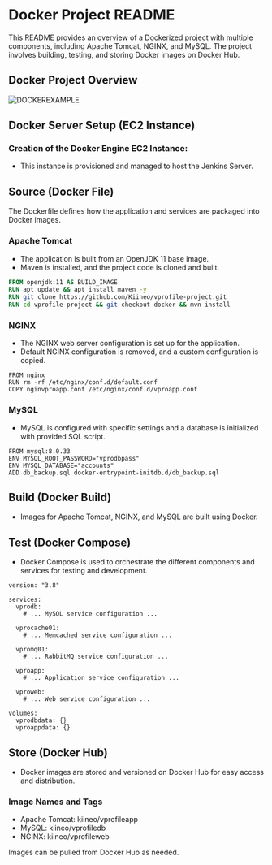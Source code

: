 # Docker Project README

This README provides an overview of a Dockerized project with multiple components, including Apache Tomcat, NGINX, and MySQL. The project involves building, testing, and storing Docker images on Docker Hub.

## Docker Project Overview

![DOCKEREXAMPLE](https://github.com/Kiineo/vprofile-project/assets/103956412/6400ad58-67bb-4df3-ae3b-21f8c69745d5)

## Docker Server Setup (EC2 Instance)

### Creation of the Docker Engine EC2 Instance:
- This instance is provisioned and managed to host the Jenkins Server.


## Source (Docker File)

The Dockerfile defines how the application and services are packaged into Docker images.

### Apache Tomcat

- The application is built from an OpenJDK 11 base image.
- Maven is installed, and the project code is cloned and built.

```dockerfile
FROM openjdk:11 AS BUILD_IMAGE
RUN apt update && apt install maven -y
RUN git clone https://github.com/Kiineo/vprofile-project.git
RUN cd vprofile-project && git checkout docker && mvn install
```
### NGINX

- The NGINX web server configuration is set up for the application.
- Default NGINX configuration is removed, and a custom configuration is copied.

```
FROM nginx
RUN rm -rf /etc/nginx/conf.d/default.conf
COPY nginvproapp.conf /etc/nginx/conf.d/vproapp.conf
```
### MySQL
- MySQL is configured with specific settings and a database is initialized with provided SQL script.

```
FROM mysql:8.0.33
ENV MYSQL_ROOT_PASSWORD="vprodbpass"
ENV MYSQL_DATABASE="accounts"
ADD db_backup.sql docker-entrypoint-initdb.d/db_backup.sql
```

## Build (Docker Build)
- Images for Apache Tomcat, NGINX, and MySQL are built using Docker.

## Test (Docker Compose)
- Docker Compose is used to orchestrate the different components and services for testing and development.
  
```
version: "3.8"

services:
  vprodb:
    # ... MySQL service configuration ...

  vprocache01:
    # ... Memcached service configuration ...

  vpromq01:
    # ... RabbitMQ service configuration ...

  vproapp:
    # ... Application service configuration ...

  vproweb:
    # ... Web service configuration ...

volumes:
  vprodbdata: {}
  vproappdata: {}
```
## Store (Docker Hub)
- Docker images are stored and versioned on Docker Hub for easy access and distribution.

### Image Names and Tags
- Apache Tomcat: kiineo/vprofileapp
- MySQL: kiineo/vprofiledb
- NGINX: kiineo/vprofileweb

Images can be pulled from Docker Hub as needed.
